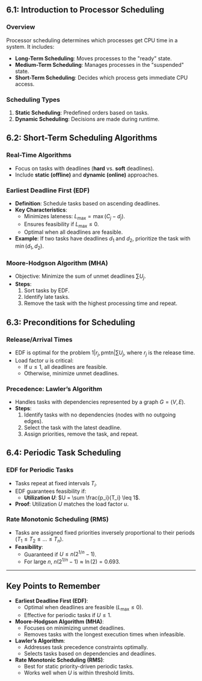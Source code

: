 ## 6.1: Introduction to Processor Scheduling
### Overview
Processor scheduling determines which processes get CPU time in a system. It includes:
- **Long-Term Scheduling**: Moves processes to the "ready" state.
- **Medium-Term Scheduling**: Manages processes in the "suspended" state.
- **Short-Term Scheduling**: Decides which process gets immediate CPU access.

### Scheduling Types
1. **Static Scheduling**: Predefined orders based on tasks.
2. **Dynamic Scheduling**: Decisions are made during runtime.

## 6.2: Short-Term Scheduling Algorithms
### Real-Time Algorithms
- Focus on tasks with deadlines (**hard** vs. **soft** deadlines).
- Include **static (offline)** and **dynamic (online)** approaches.

### **Earliest Deadline First (EDF)**
- **Definition**: Schedule tasks based on ascending deadlines.
- **Key Characteristics**:
  - Minimizes lateness: $L_{\text{max}} = \max(C_j - d_j)$.
  - Ensures feasibility if $L_{\text{max}} \leq 0$.
  - Optimal when all deadlines are feasible.
- **Example**: If two tasks have deadlines $d_1$ and $d_2$, prioritize the task with $\min(d_1, d_2)$.

### **Moore-Hodgson Algorithm (MHA)**
- Objective: Minimize the sum of unmet deadlines $\sum U_j$.
- **Steps**:
  1. Sort tasks by EDF.
  2. Identify late tasks.
  3. Remove the task with the highest processing time and repeat.

## 6.3: Preconditions for Scheduling
### Release/Arrival Times
- EDF is optimal for the problem $1|r_j, \text{pmtn}| \sum U_j$, where $r_j$ is the release time.
- Load factor $u$ is critical:
  - If $u \leq 1$, all deadlines are feasible.
  - Otherwise, minimize unmet deadlines.

### **Precedence**: Lawler’s Algorithm
- Handles tasks with dependencies represented by a graph $G = (V, E)$.
- **Steps**:
  1. Identify tasks with no dependencies (nodes with no outgoing edges).
  2. Select the task with the latest deadline.
  3. Assign priorities, remove the task, and repeat.

## 6.4: Periodic Task Scheduling
### **EDF for Periodic Tasks**
- Tasks repeat at fixed intervals $T_i$.
- EDF guarantees feasibility if:
  - **Utilization $U$**: $U = \sum \frac{p_i}{T_i} \leq 1$.
- **Proof**: Utilization $U$ matches the load factor $u$.

### **Rate Monotonic Scheduling (RMS)**
- Tasks are assigned fixed priorities inversely proportional to their periods ($T_1 \leq T_2 \leq \ldots \leq T_n$).
- **Feasibility**:
  - Guaranteed if $U \leq n(2^{1/n} - 1)$.
  - For large $n$, $n(2^{1/n} - 1) \approx \ln(2) = 0.693$.

---

## Key Points to Remember
- **Earliest Deadline First (EDF)**:
  - Optimal when deadlines are feasible ($L_{\text{max}} \leq 0$).
  - Effective for periodic tasks if $U \leq 1$.
- **Moore-Hodgson Algorithm (MHA)**:
  - Focuses on minimizing unmet deadlines.
  - Removes tasks with the longest execution times when infeasible.
- **Lawler’s Algorithm**:
  - Addresses task precedence constraints optimally.
  - Selects tasks based on dependencies and deadlines.
- **Rate Monotonic Scheduling (RMS)**:
  - Best for static priority-driven periodic tasks.
  - Works well when $U$ is within threshold limits.
